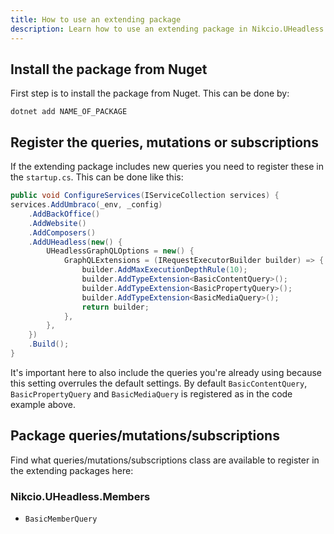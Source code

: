 ```yaml
---
title: How to use an extending package
description: Learn how to use an extending package in Nikcio.UHeadless.
---
```


## Install the package from Nuget
First step is to install the package from Nuget. This can be done by:
```
dotnet add NAME_OF_PACKAGE
```

## Register the queries, mutations or subscriptions
If the extending package includes new queries you need to register these in the `startup.cs`. This can be done like this:

```csharp
public void ConfigureServices(IServiceCollection services) {
services.AddUmbraco(_env, _config)
    .AddBackOffice()
    .AddWebsite()
    .AddComposers()
    .AddUHeadless(new() {
        UHeadlessGraphQLOptions = new() {
            GraphQLExtensions = (IRequestExecutorBuilder builder) => {
                builder.AddMaxExecutionDepthRule(10);
                builder.AddTypeExtension<BasicContentQuery>();
                builder.AddTypeExtension<BasicPropertyQuery>();
                builder.AddTypeExtension<BasicMediaQuery>();
                return builder;
            },
        },
    })
    .Build();
}
```

It's important here to also include the queries you're already using because this setting overrules the default settings. By default `BasicContentQuery`, `BasicPropertyQuery` and `BasicMediaQuery` is registered as in the code example above.

## Package queries/mutations/subscriptions

Find what queries/mutations/subscriptions class are available to register in the extending packages here:

### Nikcio.UHeadless.Members

* `BasicMemberQuery`
